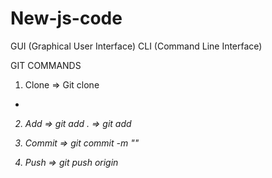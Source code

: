 # New-js-code


GUI (Graphical User Interface)
CLI (Command Line Interface)

GIT COMMANDS
1. Clone
=> Git clone <Git project url>
- <I write codes>
2. Add
=> git add .
=> git add <file-name>

3. Commit
 => git commit -m "<msg>"

4. Push
 => git push origin <Branch>